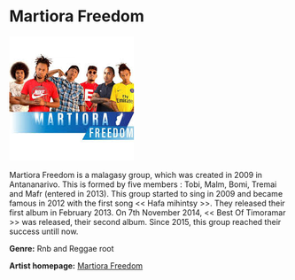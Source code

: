# Martiora Freedom

![Image of martiora freedom](martiora-freedom.jpg)

Martiora Freedom is a malagasy group, which was created in 2009 in Antananarivo. This is formed by five members : Tobi, Malm, Bomi, Tremai and Mafr (entered in 2013). This group started to sing in 2009 and became famous in 2012 with the first song << Hafa mihintsy >>. They released their first album in February 2013. On 7th November 2014, << Best Of Timoramar >> was released, their second album. Since 2015, this group reached their success untill now.

**Genre:** Rnb and Reggae root

**Artist homepage:** [Martiora Freedom](https://web.facebook.com/TioramarFianakaviana/?_rdc=1&_rdr)
